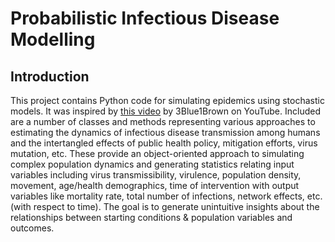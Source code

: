 # Probabilistic Infectious Disease Modelling

## Introduction

This project contains Python code for simulating epidemics using stochastic models. It was inspired by [this video](https://www.youtube.com/watch?v=gxAaO2rsdIs) by 3Blue1Brown on YouTube. Included are a number of classes and methods representing various approaches to estimating the dynamics of infectious disease transmission among humans and the intertangled effects of public health policy, mitigation efforts, virus mutation, etc. These provide an object-oriented approach to simulating complex population dynamics and generating statistics relating input variables including virus transmissibility, virulence, population density, movement, age/health demographics, time of intervention with output variables like mortality rate, total number of infections, network effects, etc. (with respect to time). The goal is to generate unintuitive insights about the relationships between starting conditions & population variables and outcomes.
